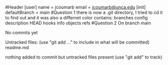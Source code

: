 #Header
[user]
	name = jcoumarb
	email = jcoumarb@unca.edu
[init]
	defaultBranch = main
#Question 1
there is now a .git directory, I tried to cd it to find out and it was also a differnet color
contains: branches  config  description  HEAD  hooks  info  objects  refs
#Question 2
On branch main

No commits yet

Untracked files:
  (use "git add <file>..." to include in what will be committed)
	readme.md

nothing added to commit but untracked files present (use "git add" to track)

